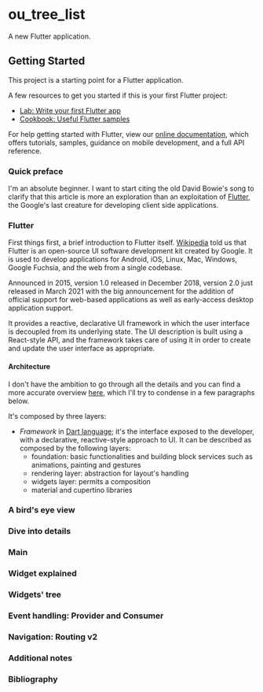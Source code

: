 # ou_tree_list

A new Flutter application.

## Getting Started

This project is a starting point for a Flutter application.

A few resources to get you started if this is your first Flutter project:

- [Lab: Write your first Flutter app](https://flutter.dev/docs/get-started/codelab)
- [Cookbook: Useful Flutter samples](https://flutter.dev/docs/cookbook)

For help getting started with Flutter, view our
[online documentation](https://flutter.dev/docs), which offers tutorials,
samples, guidance on mobile development, and a full API reference.


### Quick preface

I'm an absolute beginner. I want to start citing the old David Bowie's song to clarify that this article is more an exploration than an exploitation of [Flutter](https://flutter.dev/), the Google's last creature for developing client side applications.

### Flutter

First things first, a brief introduction to Flutter itself.
[Wikipedia](https://en.wikipedia.org/wiki/Flutter_(software)) told us that Flutter is an open-source UI software development kit created by Google. It is used to develop applications for Android, iOS, Linux, Mac, Windows, Google Fuchsia, and the web from a single codebase.

Announced in 2015, version 1.0 released in December 2018, version 2.0 just released in March 2021 with the big announcement for the addition of official support for web-based applications as well as early-access desktop application support.

It provides a reactive, declarative UI framework in which the user interface is decoupled from its underlying state. The UI description is built using a React-style API, and the framework takes care of using it in order to create and update the user interface as appropriate.

#### Architecture

I don't have the ambition to go through all the details and you can find a more accurate overview [here](https://flutter.dev/docs/resources/architectural-overview), which I'll try to condense in a few paragraphs below.

It's composed by three layers:
- *Framework* in [Dart language](https://dart.dev/); it's the interface exposed to the developer, with a declarative, reactive-style approach to UI. It can be described as composed by the following layers:
  - foundation: basic functionalities and building block services such as animations, painting and gestures
  - rendering layer: abstraction for layout's handling
  - widgets layer: permits a composition 
  - material and cupertino libraries



### A bird's eye view
### Dive into details
### Main
### Widget explained
### Widgets' tree
### Event handling: Provider and Consumer
### Navigation: Routing v2
### Additional notes
### Bibliography

